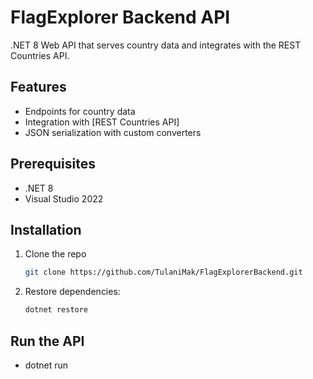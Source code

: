 # FlagExplorer Backend API

.NET 8 Web API that serves country data and integrates with the REST Countries API.

## Features

- Endpoints for country data
- Integration with [REST Countries API]
- JSON serialization with custom converters 


## Prerequisites

- .NET 8
- Visual Studio 2022

## Installation

1. Clone the repo
   ```sh
   git clone https://github.com/TulaniMak/FlagExplorerBackend.git
   ```
2. Restore dependencies:
   ```sh
   dotnet restore
   ```

## Run the API

- dotnet run

